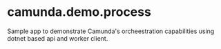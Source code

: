 # camunda.demo.process
 Sample app to demonstrate Camunda's orcheestration capabilities using dotnet based api and worker client.
